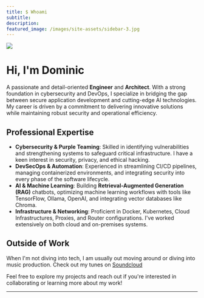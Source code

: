 ```yaml
---
title: $ Whoami
subtitle:
description:
featured_image: /images/site-assets/sidebar-3.jpg
---
```


![](/images/demo/beyond-light.jpg)

# Hi, I'm **Dominic**

  A passionate and detail-oriented **Engineer** and **Architect**. With a strong foundation in cybersecurity and DevOps, I specialize in bridging the gap between secure application development and cutting-edge AI technologies. My career is driven by a commitment to delivering innovative solutions while maintaining robust security and operational efficiency.

## Professional Expertise

- **Cybersecurity & Purple Teaming**: Skilled in identifying vulnerabilities and strengthening systems to safeguard critical infrastructure. I have a keen interest in security, privacy, and ethical hacking.
- **DevSecOps & Automation**: Experienced in streamlining CI/CD pipelines, managing containerized environments, and integrating security into every phase of the software lifecycle.
- **AI & Machine Learning**: Building **Retrieval-Augmented Generation (RAG)** chatbots, optimizing machine learning workflows with tools like TensorFlow, Ollama, OpenAI, and integrating vector databases like Chroma.
- **Infrastructure & Networking**: Proficient in Docker, Kubernetes, Cloud Infrastructures, Proxies, and Router configurations. I've worked extensively on both cloud and on-premises systems.




## Outside of Work

When I'm not diving into tech, I am usually out moving around or diving into music production. Check out my tunes on [Soundcloud](https://soundcloud.com/poelyte)

Feel free to explore my projects and reach out if you're interested in collaborating or learning more about my work!

---
